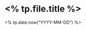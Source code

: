 ---
title: <% tp.file.title %>
draft: false
date: <% tp.date.now("YYYY-MM-DD") %>
description: 
categories:
- tech 👨🏻‍💻
- life life 🌱
tags:
- tech
---